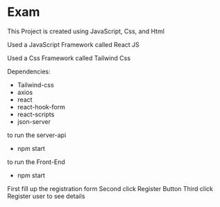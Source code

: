 # Exam

This Project is created using JavaScript, Css, and Html

Used a JavaScript Framework called React JS

Used a Css Framework called Tailwind Css

Dependencies: 
- Tailwind-css
- axios
- react
- react-hook-form
- react-scripts
- json-server

to run the server-api
- npm start

to run the Front-End
- npm start

First fill up the registration form
Second click Register Button
Third click Register user to see details
